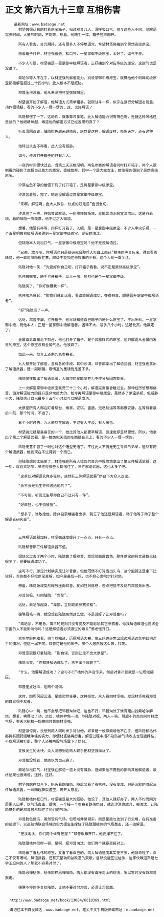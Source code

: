 # 正文 第六百九十三章 互相伤害
        最新网址：www.badaoge.net
          材坚强很认真的盯着原宝箱子，扫过邓普几人，深呼吸口气，他与这些人不同，他解语需要时间，大量的时间，不能等，想着，他随手一挥，箱子应声而开。
      
          所有人看去，目光期待，还有很多人不停地诅咒，希望材坚强抽到个昊然高级原宝。
      
          随着箱子打开，材坚强看去，松口气，一星掌御中级原宝，太好了，运气不差。
      
          不少人可惜，材坚强是一星掌御中级解语者，正好抽到个对应等级的原宝，这运气也是没谁了。
      
          索哈尔等人不在乎，以材坚强的解语能力，别说掌御中级原宝，就算给他个明眸初级原宝都能解语超过二十四小时，此人根本不是威胁。
      
          邓普压根没看，他从来没把材坚强放眼里。
      
          材坚强开始了解语，他解语方式简单粗暴，就跟战斗一样，似乎在强行分解固态能量，动作很粗糙，看的不少人一愣一愣的，这，也算解语？
      
          陆隐都愣了一下，这动作，就像莽汉拿笔，此人解语能力很有特色啊，是就这种风格还是装的？他眼睛眯起，难道他的解语方式已经返璞归真了？
      
          听着周围议论，陆隐脸色越来越精彩，居然是这样，解语废材，修炼天才，还有这种人。
      
          他转过头去不再看，此人没有威胁。
      
          如今，还没打开箱子的只有六人。
      
          一夜的时间很快过去，当第二天天色渐明，两名参赛的解语者同时打开箱子，两个人很倒霉的碰到了远超自己能力的原宝，直接放弃，其中一个是大蛇女王，她倒霉的碰到了昊然高级原宝。
      
          汐淇在鱼不停的催促下终于打开箱子，是两星掌御中级原宝。
      
          汐淇苦着脸，完了，她还没解语过两星掌御中级原宝。
      
          “来啊，解语啊，鱼大人教你，快点的双足兽”鱼很急切。
      
          汐淇应了一声，开始尝试解语，一刹那释放场域，星能如流水般宣泄而出，这是行云境，看的陆隐一阵羡慕，他不过才入微境。
      
          想着，他没有再等，同样打开箱子，入眼，是一星掌御中级原宝，不少人幸灾乐祸，一个五星明眸初级解语者碰到一星掌御中级原宝，妥妥的淘汰。
      
          但陆隐本人则松口气，一星掌御中级原宝吗？他不是没解语过。
      
          “兄弟，放弃吧，你解语也只是给研究会那帮人打白工而已”枯伟的声音传来，得意看着陆隐，他一直对陆隐很在意，同级中能挡住他攻击的少有，这个人他一直关注。
      
          陆隐对他一笑，“先管好你自己吧，打开箱子看看，说不定是昊然高级原宝”。
      
          枯伟撇撇嘴，随手打开箱子，众人一愣，居然也是个一星掌御中级。
      
          陆隐笑了，“你好像跟我一样”。
      
          枯伟嘴角弯起，“那我们就比比看，看谁能解语成功，夺得魁首，顺便晋升掌御中级解语者”。
      
          “好”陆隐应了一声。
      
          远处，邓普不屑，打开箱子，他早就知道自己箱子内是什么原宝了，不出所料，一星掌御中级，而他本人，正是一星掌御中级解语者，困难不大，最多八个小时，这场比赛，他赢定了。
      
          金属直男直接走下祭台，他也打开了箱子，是个武器样式的原宝，他只解语从金属内发觉的原宝，这个原宝没有金属气息，他放弃了。
      
          如此一来，祭台上还剩九名参赛者。
      
          九人都开始了解语，各有各的手段，其中汐淇，邓普都拿出了解语武器，材坚强也拿出了解语武器，是一副眼镜，跟情圣的墨镜倒是差不多。
      
          陆隐同样取出了解语武器，入微境的星能掌控力不停分解固态能量。
      
          上一次解语掌御中级原宝耗费三十二个小时，解语完直接昏睡过去，那种经历想想都痛苦，但对解语能力的提升是非常巨大的，如今再解语掌御中级原宝，虽然多了原宝杀机，但威胁不大，陆隐估计自己最多十五个小时就可以解语成功。
      
          太原星所有人都在盯着祭台，维家，安琪，宙盾，无尽航运等等都很安静，在等待着最后一刻，那个时间，不远了。
      
          五个小时过去，九人依然在解语，不过有人平淡，有人痛苦。
      
          材坚强无疑是最痛苦的一个，他比其他人都更早解语，但速度却显然更慢，所以，他拿出了第二个解语武器，是一根类似天线的东西插在头上，看的不少人一愣一愣的。
      
          陆隐无意中瞥了一眼也对这个造型无语了，不过此人不愧是无生导师的弟弟，居然有两个解语武器，他到现在不过得到一个而已。
      
          但陆隐想的太简单了，材坚强在所有人惊叹的目光中慢悠悠拿出了第三件解语武器，这一刻，就连索哈尔，黎老怪那些人都愣住了，三件解语武器，这也太多了吧。
      
          “这家伙对解语究竟多狂热，居然有三件解语武器”祭台下方众人议论。
      
          “会不会是无生导师送给他的？”。
      
          “不可能，听说无生导师自己不过只有一件”。
      
          “好疯狂，也不怕被抢”。
      
          “想多了，谁敢抢他，除非启蒙境强者出手，别忘了他还是解语者，动了他等于动了整个解语者研究会”。
      
          …
      
          三件解语武器加持，材坚强速度提升了一点点，只有一点点。
      
          陆隐都替那三件解语武器不值。
      
          很快又过去了两个小时，陆隐瞥了眼邓普，发现他面露喜色，那件原宝的符文道数已经很少了，他要解语成功了。
      
          这可不行，原定计划确实是让邓普赢，但他既然不打算当出头鸟，这个魁首还是拿下比较好，否则都不好抢原宝真解，如今是最后一轮，也不担心索哈尔针对他。
      
          想着，陆隐场域突然释放压向邓普，犹如狂风席卷，差点把措不及防的邓普轰出去。
      
          邓普怒极，盯向陆隐，“卑鄙”。
      
          远处，索哈尔起身，“卑鄙，立刻取消参赛资格”。
      
          德琳眉毛一挑，她没想到陆隐居然这么做，不是说好了让邓普赢吗？
      
          “索哈尔，不用急，第三轮规则并没有提及不能影响其它参赛者，你我解语难道也要求全宇宙的人不能影响你吗？这是解语者必须渡过的难关”黎老怪开口。
      
          索哈尔脸色难看，他当然知道，历届解语大赛，第三轮也经常出现边解语边影响其他对手的情况，但这一届不同，邓普可是他的弟子，那个人居然敢这么做，找死。
      
          邓普恶狠狠盯着陆隐，“别自误，否则让走不出太原星”。
      
          陆隐冷笑，“你都快解语成功了，再不出手就晚了”。
      
          “什么，他要解语成功了？这可不行”枯伟的声音传来，然后对着邓普就是一记场域碾压。
      
          邓普差点吐血，这两个混蛋。
      
          这时，四周风起云涌，星能突然狂暴，这种感觉，众人看向材坚强，发现材坚强看邓普的目光很不友善。
      
          陆隐心中一跳，他不会想把邓普淘汰吧，这也不行，邓普淘汰了谁有理由找索哈尔麻烦，想着，嘴唇动了动，远处，枯伟神色一动，与陆隐对视，两人一笑，然后不约而同同时释放气场，参天大树和一指禅同时轰向材坚强。
      
          材坚强惊愕，没想到两人同时出手对付他，如果是一般探索境他不在乎，但陆隐和枯伟都拥有跟狩猎境争锋的实力，即便材坚强再厉害，解语过程中措不及防被气场攻击也没能撑住，不仅解语被打断，整个人还被两股气场震下了祭台。
      
          变故发生的太快，众人没想到这两人联手把材坚强淘汰了。
      
          邓普都没想到，他原以为自己完了。
      
          索哈尔松口气，材坚强在解语一道上没有威胁，但如果他不要脸的影响其他解语者，最终结果也很难说，还好，还好。
      
          材坚强站在祭台下，抬头看向陆隐，随后又看了看枯伟，没有发难，只是沉默的收起三件解语武器，一跃而起撕裂虚空，离开太原星。
      
          陆隐和枯伟松口气，材坚强是最大的威胁，他没了，其他人就好办了，两人不约而同对周围人出手，以气场轰击，很快，一个接一个参赛者跌落祭台，就连汐淇也放弃，被淘汰，让陆隐意外的是邓普居然挡住了他们的气场。
      
          邓普脸色低沉，虽然没有气场，但场域非常凝实，而是星能也达到了行云境，在有准备的前提下，以巡航境联合场域的实力硬生生撑住了陆隐跟枯伟的气场轰击，还一边解语。
      
          “把我淘汰，你们两个谁有把握？”邓普艰难开口，他要撑不住了。
      
          陆隐跟枯伟同时一顿，是啊，把邓普淘汰，他们两个就要直接对上。
      
          陆隐看了看枯伟的原宝，又看了看自己的，两人解语速度其实差不多，他就奇怪了，自己不仅有场域，解语武器，还有天星功和被改造的双眼，居然没能压过枯伟，这家伙难道真是七字王庭内的人？那就不容易对付了。
      
          陆隐忌惮枯伟，枯伟同样忌惮陆隐，两人都没有直接对上的想法，所以暂时没有将邓普轰走。
      
          德琳不停的传音给陆隐，让他不要对付邓普，必须让邓普赢。
      
      
      http://www.badaoge.net/book/13084/6618369.html
      
      请记住本书首发域名：www.badaoge.net。笔尖中文手机版阅读网址：m.badaoge.net